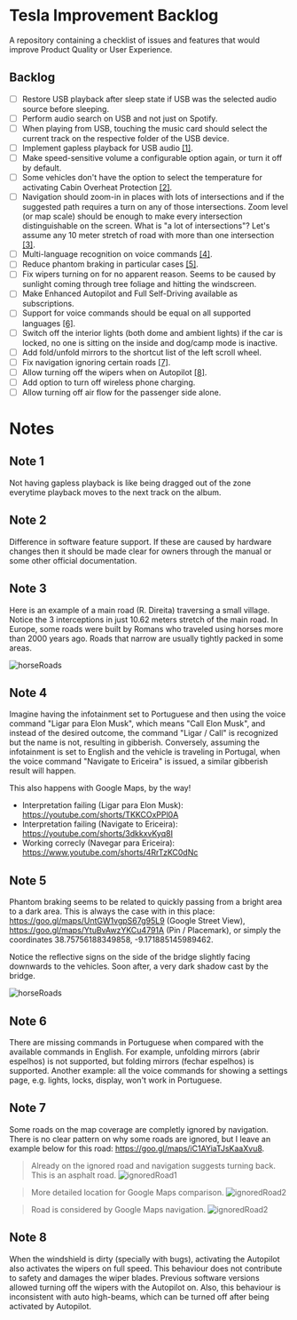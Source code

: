 # Tesla Improvement Backlog

A repository containing a checklist of issues and features that would improve Product Quality or User Experience.

## Backlog

- [ ] Restore USB playback after sleep state if USB was the selected audio source before sleeping.
- [ ] Perform audio search on USB and not just on Spotify.
- [ ] When playing from USB, touching the music card should select the current track on the respective folder of the USB device.
- [ ] Implement gapless playback for USB audio [[1]](#note-1).
- [ ] Make speed-sensitive volume a configurable option again, or turn it off by default.
- [ ] Some vehicles don't have the option to select the temperature for activating Cabin Overheat Protection [[2]](#note-2).
- [ ] Navigation should zoom-in in places with lots of intersections and if the suggested path requires a turn on any of those intersections. Zoom level (or map scale) should be enough to make every intersection distinguishable on the screen. What is "a lot of intersections"? Let's assume any 10 meter stretch of road with more than one intersection [[3]](#note-3).
- [ ] Multi-language recognition on voice commands [[4]](#note-4).
- [ ] Reduce phantom braking in particular cases [[5]](#note-5).
- [ ] Fix wipers turning on for no apparent reason. Seems to be caused by sunlight coming through tree foliage and hitting the windscreen.
- [ ] Make Enhanced Autopilot and Full Self-Driving available as subscriptions.
- [ ] Support for voice commands should be equal on all supported languages [[6]](#note-6).
- [ ] Switch off the interior lights (both dome and ambient lights) if the car is locked, no one is sitting on the inside and dog/camp mode is inactive.
- [ ] Add fold/unfold mirrors to the shortcut list of the left scroll wheel.
- [ ] Fix navigation ignoring certain roads [[7]](#note-7).
- [ ] Allow turning off the wipers when on Autopilot [[8]](#note-8).
- [ ] Add option to turn off wireless phone charging.
- [ ] Allow turning off air flow for the passenger side alone.

# Notes

## Note 1
Not having gapless playback is like being dragged out of the zone everytime playback moves to the next track on the album.

## Note 2
Difference in software feature support. If these are caused by hardware changes then it should be made clear for owners through the manual or some other official documentation.

## Note 3
Here is an example of a main road (R. Direita) traversing a small village. Notice the 3 interceptions in just 10.62 meters stretch of the main road. In Europe, some roads were built by Romans who traveled using horses more than 2000 years ago. Roads that narrow are usually tightly packed in some areas.

![horseRoads](note-3.jpg)

## Note 4
Imagine having the infotainment set to Portuguese and then using the voice command "Ligar para Elon Musk", which means "Call Elon Musk", and instead of the desired outcome, the command "Ligar / Call" is recognized but the name is not, resulting in gibberish.
Conversely, assuming the infotainment is set to English and the vehicle is traveling in Portugal, when the voice command "Navigate to Ericeira" is issued, a similar gibberish result will happen.

This also happens with Google Maps, by the way!

- Interpretation failing (Ligar para Elon Musk): https://youtube.com/shorts/TKKCOxPPl0A
- Interpretation failing (Navigate to Ericeira): https://youtube.com/shorts/3dkkxvKyq8I
- Working correcly (Navegar para Ericeira): https://www.youtube.com/shorts/4RrTzKC0dNc

## Note 5
Phantom braking seems to be related to quickly passing from a bright area to a dark area. This is always the case with in this place: https://goo.gl/maps/UntGW1vgpS67g95L9 (Google Street View), https://goo.gl/maps/YtuBvAwzYKCu4791A (Pin / Placemark), or simply the coordinates 38.75756188349858, -9.171885145989462.

 Notice the reflective signs on the side of the bridge slightly facing downwards to the vehicles. Soon after, a very dark shadow cast by the bridge.

![horseRoads](note-5.jpg)

## Note 6
There are missing commands in Portuguese when compared with the available commands in English. For example, unfolding mirrors (abrir espelhos) is not supported, but folding mirrors (fechar espelhos) is supported. 
Another example: all the voice commands for showing a settings page, e.g. lights, locks, display, won't work in Portuguese.

## Note 7
Some roads on the map coverage are completly ignored by navigation. There is no clear pattern on why some roads are ignored, but I leave an example below for this road: https://goo.gl/maps/iC1AYiaTJsKaaXvu8.

> Already on the ignored road and navigation suggests turning back. This is an asphalt road.
![ignoredRoad1](note-7_1.jpg)

> More detailed location for Google Maps comparison.
 ![ignoredRoad2](note-7_2.jpg)

> Road is considered by Google Maps navigation.
 ![ignoredRoad2](note-7_3.jpg)

 ## Note 8
 When the windshield is dirty (specially with bugs), activating the Autopilot also activates the wipers on full speed. This behaviour does not contribute to safety and damages the wiper blades. Previous software versions allowed turning off the wipers with the Autopilot on. Also, this behaviour is inconsistent with auto high-beams, which can be turned off after being activated by Autopilot.